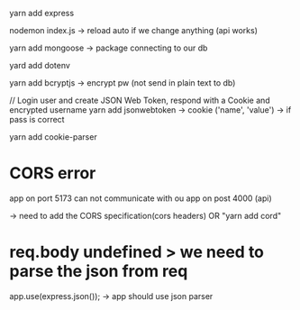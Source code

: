 yarn add express

nodemon index.js  -> reload auto if we change anything (api works)

yarn add mongoose -> package connecting to our db

yard add dotenv

yarn add bcryptjs -> encrypt pw (not send in plain text to db)

// Login user and create JSON Web Token, respond with a Cookie and encrypted username
yarn add jsonwebtoken -> cookie ('name', 'value') -> if pass is correct

yarn add cookie-parser


# CORS error

app on port 5173 can not communicate with ou app on post 4000 (api)

-> need to add the CORS specification(cors headers)  OR   "yarn add cord"

# req.body undefined > we need to parse the json from req
app.use(express.json());  -> app should use json parser